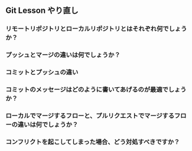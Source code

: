 ## Git Lesson やり直し

### リモートリポジトリとローカルリポジトリとはそれぞれ何でしょうか？



### プッシュとマージの違いは何でしょうか？



### コミットとプッシュの違い



### コミットのメッセージはどのように書いてあげるのが最適でしょうか？



### ローカルでマージするフローと、プルリクエストでマージするフローの違いは何でしょうか？



### コンフリクトを起こしてしまった場合、どう対処すべきですか？
